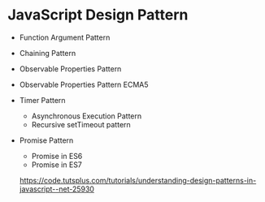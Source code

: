 # JavaScript Design Pattern

* Function Argument Pattern
* Chaining Pattern
* Observable Properties Pattern
* Observable Properties Pattern ECMA5
* Timer Pattern
    * Asynchronous Execution Pattern
    * Recursive setTimeout pattern
* Promise Pattern
    * Promise in ES6
    * Promise in ES7
    
    
    
    
    https://code.tutsplus.com/tutorials/understanding-design-patterns-in-javascript--net-25930